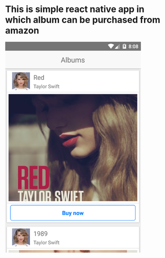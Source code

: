 # This is simple react native app in which album can be purchased from amazon

<img src="./app.png" alt="app image">
